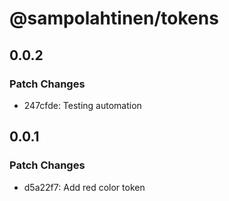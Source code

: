 # @sampolahtinen/tokens

## 0.0.2

### Patch Changes

- 247cfde: Testing automation

## 0.0.1

### Patch Changes

- d5a22f7: Add red color token
